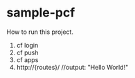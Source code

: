# sample-pcf
How to run this project.
1. cf login
2. cf push
3. cf apps
4. http://{routes}/
  //output: "Hello World!"
